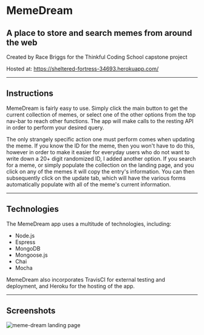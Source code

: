 <h1>MemeDream</h1>
<h2>A place to store and search memes from around the web</h2>

Created by Race Briggs for the Thinkful Coding School capstone project

Hosted at: https://sheltered-fortress-34693.herokuapp.com/

----------------------------------------------------------------------------------------------------------------------------------------

<h2>Instructions</h2>

<p>MemeDream is fairly easy to use. Simply click the main button to get the current collection of memes, or select one of the other options from the top nav-bar to reach other functions. The app will make calls to the resting API in order to perform your desired query.</p>

<p>The only strangely specific action one must perform comes when updating the meme. If you know the ID for the meme, then you won't have to do this, however in order to make it easier for everyday users who do not want to write down a 20+ digit randomized ID, I added another option. If you search for a meme, or simply populate the collection on the landing page, and you click on any of the memes it will copy the entry's information. You can then subsequently click on the update tab, which will have the various forms automatically populate with all of the meme's current information.</p>

----------------------------------------------------------------------------------------------------------------------------------------

<h2>Technologies</h2>

The MemeDream app uses a multitude of technologies, including:

<ul>
  <li>Node.js</li>
  <li>Espress</li>
  <li>MongoDB</li>
  <li>Mongoose.js</li>
  <li>Chai</li>
  <li>Mocha</li>
</ul>

MemeDream also incorporates TravisCI for external testing and deployment, and Heroku for the hosting of the app.

----------------------------------------------------------------------------------------------------------------------------------------

<h2>Screenshots</h2>

![meme-dream landing page](/screenshots/memedream-landing-page?raw=true "Landing Page")

